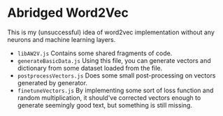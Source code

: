 # Abridged Word2Vec

This is my (unsuccessful) idea of word2vec implementation without any neurons and machine learning layers.

- `libAW2V.js` Contains some shared fragments of code.
- `generateBasicData.js` Using this file, you can generate vectors and dictionary from some dataset loaded from the file.
- `postprocessVectors.js` Does some small post-processing on vectors generated by generator.
- `finetuneVectors.js` By implementing some sort of loss function and random multiplication, it should've corrected vectors enough to generate seemingly good text, but something is still missing.